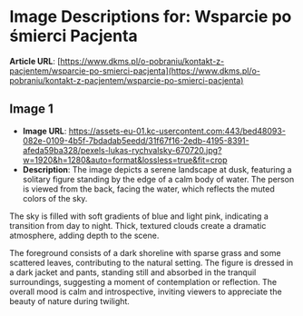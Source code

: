 # Image Descriptions for: Wsparcie po śmierci Pacjenta

**Article URL**: [https://www.dkms.pl/o-pobraniu/kontakt-z-pacjentem/wsparcie-po-smierci-pacjenta](https://www.dkms.pl/o-pobraniu/kontakt-z-pacjentem/wsparcie-po-smierci-pacjenta)

## Image 1
- **Image URL**: https://assets-eu-01.kc-usercontent.com:443/bed48093-082e-0109-4b5f-7bdadab5eedd/31f67f16-2edb-4195-8391-afeda59ba328/pexels-lukas-rychvalsky-670720.jpg?w=1920&h=1280&auto=format&lossless=true&fit=crop
- **Description**: The image depicts a serene landscape at dusk, featuring a solitary figure standing by the edge of a calm body of water. The person is viewed from the back, facing the water, which reflects the muted colors of the sky. 

The sky is filled with soft gradients of blue and light pink, indicating a transition from day to night. Thick, textured clouds create a dramatic atmosphere, adding depth to the scene. 

The foreground consists of a dark shoreline with sparse grass and some scattered leaves, contributing to the natural setting. The figure is dressed in a dark jacket and pants, standing still and absorbed in the tranquil surroundings, suggesting a moment of contemplation or reflection. The overall mood is calm and introspective, inviting viewers to appreciate the beauty of nature during twilight.

